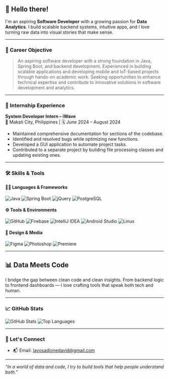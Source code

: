 ## 👋 Hello there!

I'm an aspiring **Software Developer** with a growing passion for **Data Analytics**. I build scalable backend systems, intuitive apps, and I love turning raw data into visual stories that make sense.

---

### 🎯 Career Objective

> An aspiring software developer with a strong foundation in Java, Spring Boot, and backend development. Experienced in building scalable applications and developing mobile and IoT-based projects through hands-on academic work. Seeking opportunities to enhance technical expertise and contribute to innovative solutions in software development and analytics.

---

### 💼 Internship Experience

**System Developer Intern – iWave**  
📍 Makati City, Philippines | 🗓️ June 2024 – August 2024  
- Maintained comprehensive documentation for sections of the codebase.  
- Identified and resolved bugs while optimizing new functions.  
- Developed a GUI application to automate project tasks.  
- Contributed to a separate project by building file processing classes and updating existing ones.

---

### 🛠️ Skills & Tools

#### 👨‍💻 Languages & Frameworks
![Java](https://img.shields.io/badge/Java-ED8B00?style=for-the-badge&logo=java&logoColor=white)
![Spring Boot](https://img.shields.io/badge/Spring_Boot-6DB33F?style=for-the-badge&logo=spring-boot&logoColor=white)
![jQuery](https://img.shields.io/badge/jQuery-0769AD?style=for-the-badge&logo=jquery&logoColor=white)
![PostgreSQL](https://img.shields.io/badge/PostgreSQL-336791?style=for-the-badge&logo=postgresql&logoColor=white)

#### ⚙️ Tools & Environments
![GitHub](https://img.shields.io/badge/GitHub-181717?style=for-the-badge&logo=github&logoColor=white)
![Firebase](https://img.shields.io/badge/Firebase-FFCA28?style=for-the-badge&logo=firebase&logoColor=black)
![IntelliJ IDEA](https://img.shields.io/badge/IntelliJIDEA-000000?style=for-the-badge&logo=intellij-idea&logoColor=white)
![Android Studio](https://img.shields.io/badge/Android_Studio-3DDC84?style=for-the-badge&logo=android-studio&logoColor=white)
![Linux](https://img.shields.io/badge/Linux-FCC624?style=for-the-badge&logo=linux&logoColor=black)

#### 🎨 Design & Media
![Figma](https://img.shields.io/badge/Figma-F24E1E?style=for-the-badge&logo=figma&logoColor=white)
![Photoshop](https://img.shields.io/badge/Photoshop-31A8FF?style=for-the-badge&logo=adobephotoshop&logoColor=white)
![Premiere](https://img.shields.io/badge/Premiere_Pro-9999FF?style=for-the-badge&logo=adobepremierepro&logoColor=white)

---

## 📊 Data Meets Code

I bridge the gap between clean code and clean insights. From backend logic to frontend dashboards — I love crafting tools that speak both tech and human.

---
<!--
### 🚀 Featured Project: Running Trend Analysis

**"Which running shoe brands gained popularity during the running boom?"**  
This project explores the cultural trend of running through the lens of brand popularity, user reviews, and purchase behavior.  
Technologies used: `Python`, `Pandas`, `Matplotlib`, `Kaggle datasets`.

📊 Here's a sneak peek:  
![Running Analytics](___)  
📝 [View Full Project](___)

---
-->
### 📈 GitHub Stats

![GitHub Stats](https://github-readme-stats.vercel.app/api?username=debiddo98&show_icons=true&theme=radical)
![Top Languages](https://github-readme-stats.vercel.app/api/top-langs/?username=debiddo98&layout=compact&theme=radical)

---

### 🤝 Let's Connect

- 📬 Email: layosadionedavid@gmail.com

---

_“In a world of data and code, I try to build tools that help people understand both.”_

